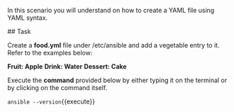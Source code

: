 In this scenario you will understand on how to create a YAML file using YAML syntax.

## Task

Create a **food.yml** file under /etc/ansible and add a vegetable entry to it. Refer to the examples below:

**Fruit: Apple**
**Drink: Water**
**Dessert: Cake**


Execute the **command** provided below by either typing it on the terminal or by clicking on the command itself.

`ansible --version`{{execute}}
